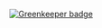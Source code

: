 
[![Greenkeeper badge](https://badges.greenkeeper.io/mutoe/heartstone_spider.svg)](https://greenkeeper.io/)
